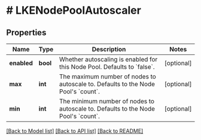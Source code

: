 # # LKENodePoolAutoscaler

## Properties

Name | Type | Description | Notes
------------ | ------------- | ------------- | -------------
**enabled** | **bool** | Whether autoscaling is enabled for this Node Pool. Defaults to &#x60;false&#x60;. | [optional]
**max** | **int** | The maximum number of nodes to autoscale to. Defaults to the Node Pool&#39;s &#x60;count&#x60;. | [optional]
**min** | **int** | The minimum number of nodes to autoscale to. Defaults to the Node Pool&#39;s &#x60;count&#x60;. | [optional]

[[Back to Model list]](../../README.md#models) [[Back to API list]](../../README.md#endpoints) [[Back to README]](../../README.md)
